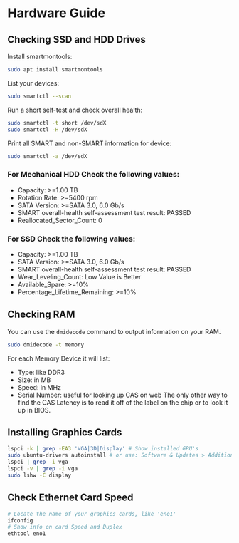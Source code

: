 # Hardware Guide

## Checking SSD and HDD Drives 
Install smartmontools:
```bash
sudo apt install smartmontools
```

List your devices:
```bash
sudo smartctl --scan
```

Run a short self-test and check overall health:
```bash
sudo smartctl -t short /dev/sdX
sudo smartctl -H /dev/sdX
```

Print all SMART and non-SMART information for device:
```bash
sudo smartctl -a /dev/sdX
```

### For Mechanical HDD Check the following values:  
- Capacity: >=1.00 TB
- Rotation Rate: >=5400 rpm
- SATA Version: >=SATA 3.0, 6.0 Gb/s
- SMART overall-health self-assessment test result: PASSED
- Reallocated_Sector_Count: 0

### For SSD Check the following values:  
- Capacity: >=1.00 TB
- SATA Version: >=SATA 3.0, 6.0 Gb/s
- SMART overall-health self-assessment test result: PASSED
- Wear_Leveling_Count: Low Value is Better
- Available_Spare: >=10%
- Percentage_Lifetime_Remaining: >=10%

## Checking RAM
You can use the `dmidecode` command to output information on your RAM.
```bash
sudo dmidecode -t memory
```
For each Memory Device it will list:  
- Type: like DDR3
- Size: in MB
- Speed: in MHz
- Serial Number: useful for looking up CAS on web
The only other way to find the CAS Latency is to read it off of the label on the chip or to look it up in BIOS.  

## Installing Graphics Cards
```bash
lspci -k | grep -EA3 'VGA|3D|Display' # Show installed GPU's
sudo ubuntu-drivers autoinstall # or use: Software & Updates > Additional Drivers
lspci | grep -i vga
lspci -v | grep -i vga
sudo lshw -C display
```

## Check Ethernet Card Speed
```bash
# Locate the name of your graphics cards, like 'eno1'
ifconfig
# Show info on card Speed and Duplex
ethtool eno1
```